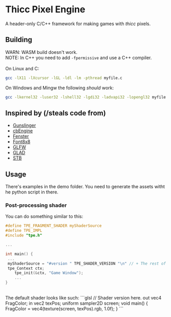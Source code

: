 # Thicc Pixel Engine
A header-only C/C++ framework for making games with *thicc* pixels.
## Building
WARN: WASM build doesn't work.
<br>
NOTE: In C++ you need to add `-fpermissive` and use a C++ compiler.
<br> 
<br>
On Linux and C:
```sh
gcc -lX11 -lXcursor -lGL -ldl -lm -pthread myfile.c
```
On Windows and Mingw the following *should* work:
```sh
gcc -lkernel32 -luser32 -lshell32 -lgdi32 -ladvapi32 -lopengl32 myfile.c
```
## Inspired by (/steals code from)
 - [Gunslinger](https://github.com/MrFrenik/gunslinger)
 - [cbEngine](https://github.com/Ceebox/cbEngine)
 - [Fenster](https://github.com/zserge/fenster)
 - [Font8x8](https://github.com/daveythacher/font8x8)
 - [GLFW](https://github.com/glfw/glfw)
 - [GLAD](https://github.com/Dav1dde/glad)
 - [STB](https://github.com/nothings/stb)

## Usage
There's examples in the demo folder. You need to generate the assets witht he python script in there.

### Post-processing shader
You can do something similar to this:
```C
#define TPE_FRAGMENT_SHADER myShaderSource
#define TPE_IMPL
#include "tpe.h"

...

int main() {
 ...
 myShaderSource = "#version " TPE_SHADER_VERSION "\n" // + The rest of your source.
 tpe_Context ctx;
	tpe_init(&ctx, "Game Window");
	...
}
```
<br>
The default shader looks like such:
```glsl
// Shader version here.
out vec4 FragColor;
in vec2 texPos;
uniform sampler2D screen;
void main() {
 FragColor = vec4(texture(screen, texPos).rgb, 1.0f);
}
```
